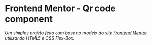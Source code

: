 # Frontend Mentor - Qr code component

###### Um simples projeto feito com base no modelo do site [Frontend Mentor](https://www.frontendmentor.io/challenges/qr-code-component-iux_sIO_H) utilizando HTML5 e CSS Flex-Box.
